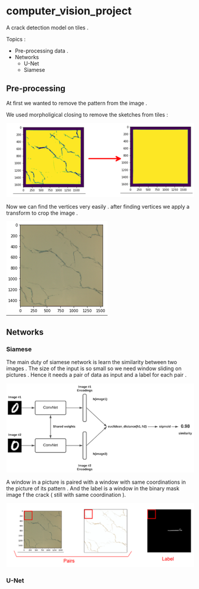 # computer_vision_project

A crack detection model on tiles . 

Topics : 
* Pre-processing data . 
* Networks 
    * U-Net
    * Siamese

## Pre-processing

At first we wanted to remove the pattern from the image . 

We used morpholigical closing to remove the sketches from tiles : 

![closing](https://github.com/parsaeisa/computer_vision_project/blob/master/pictures/closing.png)

Now we can find the vertices very easily . after finding vertices we apply a transform to crop the image . 

![cropped image](https://github.com/parsaeisa/computer_vision_project/blob/master/pictures/cropped.png)


## Networks
### Siamese

The main duty of siamese network is learn the similarity between two images . The size of the input is so small so we need window sliding 
on pictures . Hence it needs a pair of data as input and a label for each pair .

![Siamese network](https://github.com/parsaeisa/computer_vision_project/blob/master/pictures/keras_siamese_networks_process.webp)

A window in a picture is paired with a window with same coordinations in the picture of its pattern . 
And the label is a window in the binary mask image f the crack ( still with same coordination ).

![Data](https://github.com/parsaeisa/computer_vision_project/blob/master/pictures/pair.png)

### U-Net